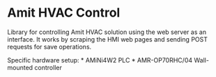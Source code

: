 # Amit HVAC Control

Library for controlling Amit HVAC solution using the web server as an interface. It works by scraping the HMI web pages and sending POST requests for save operations.

Specific hardware setup:
    * AMiNi4W2 PLC
    * AMR-OP70RHC/04 Wall-mounted controller